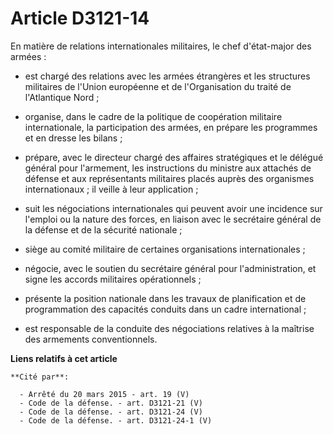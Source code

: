 # Article D3121-14

En matière de relations internationales militaires, le chef d'état-major des armées :

- est chargé des relations avec les armées étrangères et les structures militaires de l'Union européenne et de l'Organisation
du traité de l'Atlantique Nord ;

- organise, dans le cadre de la politique de coopération militaire internationale, la participation des armées, en prépare
les programmes et en dresse les bilans ;

- prépare, avec le directeur chargé des affaires stratégiques et le délégué général pour l'armement, les instructions du
ministre aux attachés de défense et aux représentants militaires placés auprès des organismes internationaux ; il veille à
leur application ;

- suit les négociations internationales qui peuvent avoir une incidence sur l'emploi ou la nature des forces, en liaison avec
le     secrétaire général de la défense et de la sécurité nationale ;

- siège au comité militaire de certaines organisations internationales ;

- négocie, avec le soutien du secrétaire général pour l'administration, et signe les accords militaires opérationnels ;

- présente la position nationale dans les travaux de planification et de programmation des capacités conduits dans un cadre
international ;

- est responsable de la conduite des négociations relatives à la maîtrise des armements conventionnels.

**Liens relatifs à cet article**

	**Cité par**:

	  - Arrêté du 20 mars 2015 - art. 19 (V)
	  - Code de la défense. - art. D3121-21 (V)
	  - Code de la défense. - art. D3121-24 (V)
	  - Code de la défense. - art. D3121-24-1 (V)
